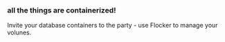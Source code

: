 ### all the things are containerized!

Invite your database containers to the party - use Flocker to manage your volunes.